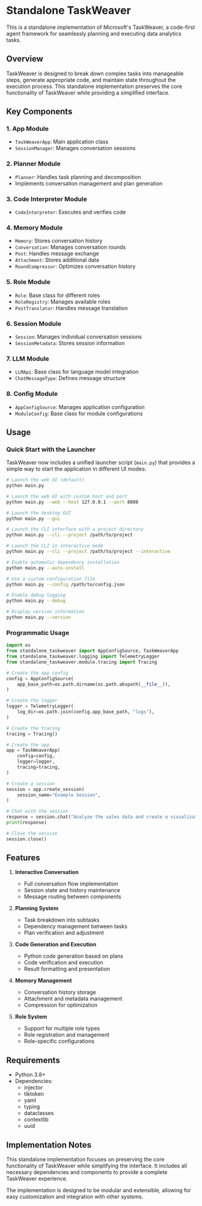 # Standalone TaskWeaver

This is a standalone implementation of Microsoft's TaskWeaver, a code-first agent framework for seamlessly planning and executing data analytics tasks.

## Overview

TaskWeaver is designed to break down complex tasks into manageable steps, generate appropriate code, and maintain state throughout the execution process. This standalone implementation preserves the core functionality of TaskWeaver while providing a simplified interface.

## Key Components

### 1. App Module
- `TaskWeaverApp`: Main application class
- `SessionManager`: Manages conversation sessions

### 2. Planner Module
- `Planner`: Handles task planning and decomposition
- Implements conversation management and plan generation

### 3. Code Interpreter Module
- `CodeInterpreter`: Executes and verifies code

### 4. Memory Module
- `Memory`: Stores conversation history
- `Conversation`: Manages conversation rounds
- `Post`: Handles message exchange
- `Attachment`: Stores additional data
- `RoundCompressor`: Optimizes conversation history

### 5. Role Module
- `Role`: Base class for different roles
- `RoleRegistry`: Manages available roles
- `PostTranslator`: Handles message translation

### 6. Session Module
- `Session`: Manages individual conversation sessions
- `SessionMetadata`: Stores session information

### 7. LLM Module
- `LLMApi`: Base class for language model integration
- `ChatMessageType`: Defines message structure

### 8. Config Module
- `AppConfigSource`: Manages application configuration
- `ModuleConfig`: Base class for module configurations

## Usage

### Quick Start with the Launcher

TaskWeaver now includes a unified launcher script (`main.py`) that provides a simple way to start the application in different UI modes:

```bash
# Launch the web UI (default)
python main.py

# Launch the web UI with custom host and port
python main.py --web --host 127.0.0.1 --port 8080

# Launch the desktop GUI
python main.py --gui

# Launch the CLI interface with a project directory
python main.py --cli --project /path/to/project

# Launch the CLI in interactive mode
python main.py --cli --project /path/to/project --interactive

# Enable automatic dependency installation
python main.py --auto-install

# Use a custom configuration file
python main.py --config /path/to/config.json

# Enable debug logging
python main.py --debug

# Display version information
python main.py --version
```

### Programmatic Usage

```python
import os
from standalone_taskweaver import AppConfigSource, TaskWeaverApp
from standalone_taskweaver.logging import TelemetryLogger
from standalone_taskweaver.module.tracing import Tracing

# Create the app config
config = AppConfigSource(
    app_base_path=os.path.dirname(os.path.abspath(__file__)),
)

# Create the logger
logger = TelemetryLogger(
    log_dir=os.path.join(config.app_base_path, "logs"),
)

# Create the tracing
tracing = Tracing()

# Create the app
app = TaskWeaverApp(
    config=config,
    logger=logger,
    tracing=tracing,
)

# Create a session
session = app.create_session(
    session_name="Example Session",
)

# Chat with the session
response = session.chat("Analyze the sales data and create a visualization")
print(response)

# Close the session
session.close()
```

## Features

1. **Interactive Conversation**
   - Full conversation flow implementation
   - Session state and history maintenance
   - Message routing between components

2. **Planning System**
   - Task breakdown into subtasks
   - Dependency management between tasks
   - Plan verification and adjustment

3. **Code Generation and Execution**
   - Python code generation based on plans
   - Code verification and execution
   - Result formatting and presentation

4. **Memory Management**
   - Conversation history storage
   - Attachment and metadata management
   - Compression for optimization

5. **Role System**
   - Support for multiple role types
   - Role registration and management
   - Role-specific configurations

## Requirements

- Python 3.8+
- Dependencies:
  - injector
  - tiktoken
  - yaml
  - typing
  - dataclasses
  - contextlib
  - uuid

## Implementation Notes

This standalone implementation focuses on preserving the core functionality of TaskWeaver while simplifying the interface. It includes all necessary dependencies and components to provide a complete TaskWeaver experience.

The implementation is designed to be modular and extensible, allowing for easy customization and integration with other systems.
